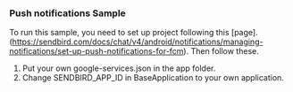 ### Push notifications Sample
To run this sample, you need to set up project following this [page]. (https://sendbird.com/docs/chat/v4/android/notifications/managing-notifications/set-up-push-notifications-for-fcm).
Then follow these.
1. Put your own google-services.json in the app folder.
2. Change SENDBIRD_APP_ID in BaseApplication to your own application.
